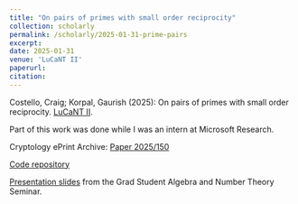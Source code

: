 ```yaml
---
title: "On pairs of primes with small order reciprocity"
collection: scholarly
permalink: /scholarly/2025-01-31-prime-pairs
excerpt: 
date: 2025-01-31
venue: 'LuCaNT II'
paperurl:
citation: 
---
```

Costello, Craig; Korpal, Gaurish (2025): On pairs of primes with small order reciprocity. [LuCaNT II](https://lucant.org/papers/2025/250130-Costello.pdf).

Part of this work was done while I was an intern at Microsoft Research.

Cryptology ePrint Archive: [Paper 2025/150](https://eprint.iacr.org/2025/150)

[Code repository](https://github.com/gkorpal/order-reciprocity)

[Presentation slides](https://gkorpal.github.io/files/prime-pairs_ppt.pdf) from the Grad Student Algebra and Number Theory Seminar.
